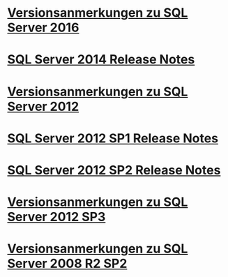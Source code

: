 # [Versionsanmerkungen zu SQL Server 2016](sql-server-release-notes.md)
# [SQL Server 2014 Release Notes](sql-server-2014-release-notes.md)
# [Versionsanmerkungen zu SQL Server 2012](sql-server-2012-release-notes.md)
# [SQL Server 2012 SP1 Release Notes](sql-server-2012-sp1-release-notes.md)
# [SQL Server 2012 SP2 Release Notes](sql-server-2012-sp2-release-notes.md)
# [Versionsanmerkungen zu SQL Server 2012 SP3](sql-server-2012-sp3-release-notes.md)
# [Versionsanmerkungen zu SQL Server 2008 R2 SP2](sql-server-2008-r2-sp2-release-notes.md)
